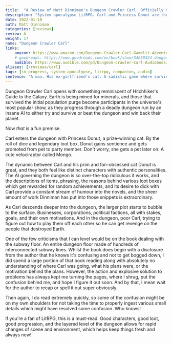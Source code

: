 ```yaml
---
title:  "A Review of Matt Dinniman's Dungeon Crawler Carl. Officially my favourite LitRPG."
description: "System apocalypse LitRPG. Carl and Princess Donut are the real power couple I never knew I needed. Great pair dynamics, crazy hijinks, and just the right amount of larger plot."
date: 2022-01-10
auth: Matt Dinniman
categories: [reviews]
review: A
weight: 17
name: "Dungeon Crawler Carl"
links:
    amazon: https://www.amazon.com/Dungeon-Crawler-Carl-Gamelit-Adventure-ebook/dp/B08BKGYQXW
    # goodreads: https://www.goodreads.com/en/book/show/54659324-dungeon-crawler-carl
    audible: https://www.audible.com/pd/Dungeon-Crawler-Carl-Audiobook/B08V8B2CGV
aliases: [/reviews/carl]
tags: [in-progress, system-apocalypse, litrpg, companion, audio]
sentence: "A man. His ex-girlfriend's cat. A sadistic game where survival depends on killing your prey in the most entertaining way possible."
---
```


Dungeon Crawler Carl opens with something reminiscent of Hitchhiker's Guide to the Galaxy. Earth is being mined for minerals, and those that survived the initial population purge become participants in the universe's most popular show, as they progress through a deadly dungeon run by an insane AI to either try and survive or beat the dungeon and win back their planet.

Now *that* is a fun premise.

Carl enters the dungeon with Princess Donut, a prize-winning cat. By the roll of dice and legendary loot box, Donut gains sentience and gets promoted from pet to party member. Don't worry, she gets a pet later on. A cute velociraptor called Mongo.

The dynamic between Carl and his prim and fan-obsessed cat Donut is great, and they both feel like distinct characters with authentic personalities. The AI governing the dungeon is so over-the-top ridiculous it works, and the descriptions of items, phrasing, the reasons behind various loot boxes which get rewarded for random achievements, and its desire to dick with Carl provide a constant stream of humour into the novels, and the sheer amount of work Dinniman has put into those snippets is extraordinary. 

As Carl descends deeper into the dungeon, the larger plot starts to bubble to the surface. Businesses, corporations, political factions, all with stakes, goals, and their own motivations. And in the dungeon, poor Carl, trying to figure out how to play them off each other so he can get revenge on the people that destroyed Earth. 

One of the few criticisms that I can level would be on the book dealing with the subway floor. An entire dungeon floor made of hundreds of interconnected subway lines. Whilst the book does begin with a disclosure from the author that he knows it's confusing and not to get bogged down, I did spend a large portion of that book reading along with absolutely no understanding of where Carl was going, what his plans were, or the motivation behind the plans. However, the action and explosive solution to problems has always kept me turning the pages, where I shrug, put the confusion behind me, and hope I figure it out soon. And by that, I mean wait for the author to recap or spell it out super obviously.

Then again, I do read extremely quickly, so some of the confusion might be on my own shoulders for not taking the time to properly ingest various small details which might have resolved some confusion. Who knows!

If you're a fan of LitRPG, this is a must-read. Good characters, good loot, good progression, and the layered level of the dungeon allows for rapid changes of scene and environment, which helps keep things fresh and always new!